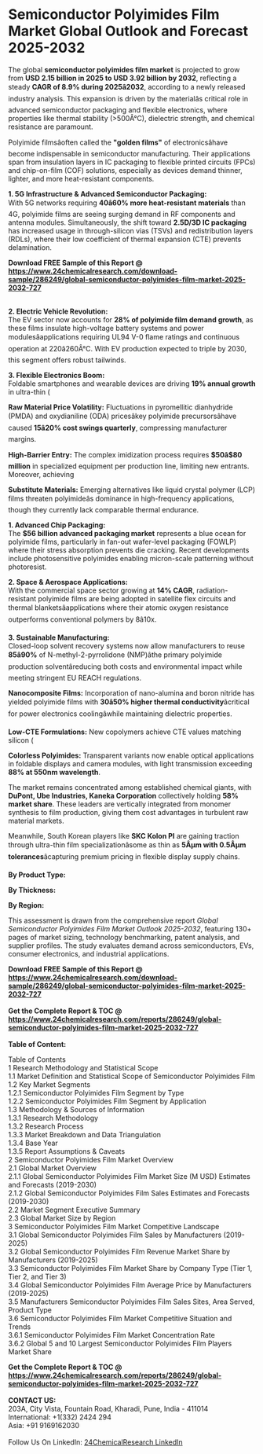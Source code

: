 <h1>Semiconductor Polyimides Film Market Global Outlook and Forecast 2025-2032</h1><p>The global <strong>semiconductor polyimides film market</strong> is projected to grow from <strong>USD 2.15 billion in 2025 to USD 3.92 billion by 2032</strong>, reflecting a steady <strong>CAGR of 8.9% during 2025â2032</strong>, according to a newly released industry analysis. This expansion is driven by the materialâs critical role in advanced semiconductor packaging and flexible electronics, where properties like thermal stability (&gt;500Â°C), dielectric strength, and chemical resistance are paramount.</p><p>Polyimide filmsâoften called the <strong>"golden films"</strong> of electronicsâhave become indispensable in semiconductor manufacturing. Their applications span from insulation layers in IC packaging to flexible printed circuits (FPCs) and chip-on-film (COF) solutions, especially as devices demand thinner, lighter, and more heat-resistant components.</p><p><strong>1. 5G Infrastructure &amp; Advanced Semiconductor Packaging:</strong><br>
With 5G networks requiring <strong>40â60% more heat-resistant materials</strong> than 4G, polyimide films are seeing surging demand in RF components and antenna modules. Simultaneously, the shift toward <strong>2.5D/3D IC packaging</strong> has increased usage in through-silicon vias (TSVs) and redistribution layers (RDLs), where their low coefficient of thermal expansion (CTE) prevents delamination.</p><div><b>Download FREE Sample of this Report @ 
            <a href="https://www.24chemicalresearch.com/download-sample/286249/global-semiconductor-polyimides-film-market-2025-2032-727">
            https://www.24chemicalresearch.com/download-sample/286249/global-semiconductor-polyimides-film-market-2025-2032-727</a></b></div><br><p><strong>2. Electric Vehicle Revolution:</strong><br>
The EV sector now accounts for <strong>28% of polyimide film demand growth</strong>, as these films insulate high-voltage battery systems and power modulesâapplications requiring UL94 V-0 flame ratings and continuous operation at 220â260Â°C. With EV production expected to triple by 2030, this segment offers robust tailwinds.</p><p><strong>3. Flexible Electronics Boom:</strong><br>
Foldable smartphones and wearable devices are driving <strong>19% annual growth</strong> in ultra-thin (

</p><p><strong>Raw Material Price Volatility:</strong> Fluctuations in pyromellitic dianhydride (PMDA) and oxydianiline (ODA) pricesâkey polyimide precursorsâhave caused <strong>15â20% cost swings quarterly</strong>, compressing manufacturer margins.</p><p><strong>High-Barrier Entry:</strong> The complex imidization process requires <strong>$50â$80 million</strong> in specialized equipment per production line, limiting new entrants. Moreover, achieving 
    </p><p><strong>Substitute Materials:</strong> Emerging alternatives like liquid crystal polymer (LCP) films threaten polyimideâs dominance in high-frequency applications, though they currently lack comparable thermal endurance.</p><p><strong>1. Advanced Chip Packaging:</strong><br>
The <strong>$56 billion advanced packaging market</strong> represents a blue ocean for polyimide films, particularly in fan-out wafer-level packaging (FOWLP) where their stress absorption prevents die cracking. Recent developments include photosensitive polyimides enabling micron-scale patterning without photoresist.</p><p><strong>2. Space &amp; Aerospace Applications:</strong><br>
With the commercial space sector growing at <strong>14% CAGR</strong>, radiation-resistant polyimide films are being adopted in satellite flex circuits and thermal blanketsâapplications where their atomic oxygen resistance outperforms conventional polymers by 8â10x.</p><p><strong>3. Sustainable Manufacturing:</strong><br>
Closed-loop solvent recovery systems now allow manufacturers to reuse <strong>85â90%</strong> of N-methyl-2-pyrrolidone (NMP)âthe primary polyimide production solventâreducing both costs and environmental impact while meeting stringent EU REACH regulations.</p><p><strong>Nanocomposite Films:</strong> Incorporation of nano-alumina and boron nitride has yielded polyimide films with <strong>30â50% higher thermal conductivity</strong>âcritical for power electronics coolingâwhile maintaining dielectric properties.</p><p><strong>Low-CTE Formulations:</strong> New copolymers achieve CTE values matching silicon (
    </p><p><strong>Colorless Polyimides:</strong> Transparent variants now enable optical applications in foldable displays and camera modules, with light transmission exceeding <strong>88% at 550nm wavelength</strong>.</p><p>The market remains concentrated among established chemical giants, with <strong>DuPont, Ube Industries, Kaneka Corporation</strong> collectively holding <strong>58% market share</strong>. These leaders are vertically integrated from monomer synthesis to film production, giving them cost advantages in turbulent raw material markets.</p><p>Meanwhile, South Korean players like <strong>SKC Kolon PI</strong> are gaining traction through ultra-thin film specializationâsome as thin as <strong>5Âµm with 0.5Âµm tolerances</strong>âcapturing premium pricing in flexible display supply chains.</p><p><strong>By Product Type:</strong></p><p><strong>By Thickness:</strong></p><p><strong>By Region:</strong></p><p>This assessment is drawn from the comprehensive report <em>Global Semiconductor Polyimides Film Market Outlook 2025-2032</em>, featuring 130+ pages of market sizing, technology benchmarking, patent analysis, and supplier profiles. The study evaluates demand across semiconductors, EVs, consumer electronics, and industrial applications.</p><div><b>Download FREE Sample of this Report @ 
            <a href="https://www.24chemicalresearch.com/download-sample/286249/global-semiconductor-polyimides-film-market-2025-2032-727">
            https://www.24chemicalresearch.com/download-sample/286249/global-semiconductor-polyimides-film-market-2025-2032-727</a></b></div><br><div><b>Get the Complete Report & TOC @ 
            <a href="https://www.24chemicalresearch.com/reports/286249/global-semiconductor-polyimides-film-market-2025-2032-727">
            https://www.24chemicalresearch.com/reports/286249/global-semiconductor-polyimides-film-market-2025-2032-727</a></b></div><br>
            <b>Table of Content:</b><p>Table of Contents<br />
1 Research Methodology and Statistical Scope<br />
1.1 Market Definition and Statistical Scope of Semiconductor Polyimides Film<br />
1.2 Key Market Segments<br />
1.2.1 Semiconductor Polyimides Film Segment by Type<br />
1.2.2 Semiconductor Polyimides Film Segment by Application<br />
1.3 Methodology & Sources of Information<br />
1.3.1 Research Methodology<br />
1.3.2 Research Process<br />
1.3.3 Market Breakdown and Data Triangulation<br />
1.3.4 Base Year<br />
1.3.5 Report Assumptions & Caveats<br />
2 Semiconductor Polyimides Film Market Overview<br />
2.1 Global Market Overview<br />
2.1.1 Global Semiconductor Polyimides Film Market Size (M USD) Estimates and Forecasts (2019-2030)<br />
2.1.2 Global Semiconductor Polyimides Film Sales Estimates and Forecasts (2019-2030)<br />
2.2 Market Segment Executive Summary<br />
2.3 Global Market Size by Region<br />
3 Semiconductor Polyimides Film Market Competitive Landscape<br />
3.1 Global Semiconductor Polyimides Film Sales by Manufacturers (2019-2025)<br />
3.2 Global Semiconductor Polyimides Film Revenue Market Share by Manufacturers (2019-2025)<br />
3.3 Semiconductor Polyimides Film Market Share by Company Type (Tier 1, Tier 2, and Tier 3)<br />
3.4 Global Semiconductor Polyimides Film Average Price by Manufacturers (2019-2025)<br />
3.5 Manufacturers Semiconductor Polyimides Film Sales Sites, Area Served, Product Type<br />
3.6 Semiconductor Polyimides Film Market Competitive Situation and Trends<br />
3.6.1 Semiconductor Polyimides Film Market Concentration Rate<br />
3.6.2 Global 5 and 10 Largest Semiconductor Polyimides Film Players Market Share </p><div><b>Get the Complete Report & TOC @ 
            <a href="https://www.24chemicalresearch.com/reports/286249/global-semiconductor-polyimides-film-market-2025-2032-727">
            https://www.24chemicalresearch.com/reports/286249/global-semiconductor-polyimides-film-market-2025-2032-727</a></b></div><br><b>CONTACT US:</b><br>
            203A, City Vista, Fountain Road, Kharadi, Pune, India - 411014<br>
            International: +1(332) 2424 294<br>
            Asia: +91 9169162030 <br><br>
            Follow Us On LinkedIn: <a href="https://www.linkedin.com/company/24chemicalresearch/">24ChemicalResearch LinkedIn</a>
